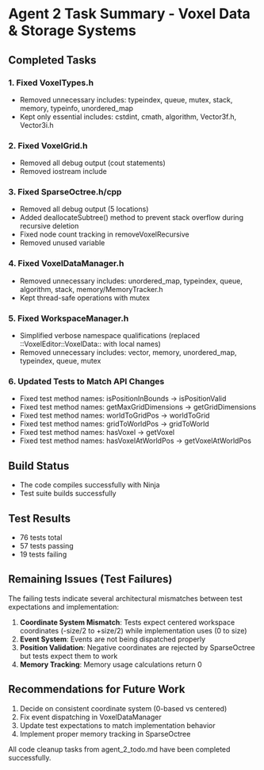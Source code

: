 # Agent 2 Task Summary - Voxel Data & Storage Systems

## Completed Tasks

### 1. Fixed VoxelTypes.h
- Removed unnecessary includes: typeindex, queue, mutex, stack, memory, typeinfo, unordered_map
- Kept only essential includes: cstdint, cmath, algorithm, Vector3f.h, Vector3i.h

### 2. Fixed VoxelGrid.h
- Removed all debug output (cout statements)
- Removed iostream include

### 3. Fixed SparseOctree.h/cpp
- Removed all debug output (5 locations)
- Added deallocateSubtree() method to prevent stack overflow during recursive deletion
- Fixed node count tracking in removeVoxelRecursive
- Removed unused variable

### 4. Fixed VoxelDataManager.h
- Removed unnecessary includes: unordered_map, typeindex, queue, algorithm, stack, memory/MemoryTracker.h
- Kept thread-safe operations with mutex

### 5. Fixed WorkspaceManager.h
- Simplified verbose namespace qualifications (replaced ::VoxelEditor::VoxelData:: with local names)
- Removed unnecessary includes: vector, memory, unordered_map, typeindex, queue, mutex

### 6. Updated Tests to Match API Changes
- Fixed test method names: isPositionInBounds → isPositionValid
- Fixed test method names: getMaxGridDimensions → getGridDimensions
- Fixed test method names: worldToGridPos → worldToGrid
- Fixed test method names: gridToWorldPos → gridToWorld
- Fixed test method names: hasVoxel → getVoxel
- Fixed test method names: hasVoxelAtWorldPos → getVoxelAtWorldPos

## Build Status
- The code compiles successfully with Ninja
- Test suite builds successfully

## Test Results
- 76 tests total
- 57 tests passing
- 19 tests failing

## Remaining Issues (Test Failures)
The failing tests indicate several architectural mismatches between test expectations and implementation:

1. **Coordinate System Mismatch**: Tests expect centered workspace coordinates (-size/2 to +size/2) while implementation uses (0 to size)
2. **Event System**: Events are not being dispatched properly
3. **Position Validation**: Negative coordinates are rejected by SparseOctree but tests expect them to work
4. **Memory Tracking**: Memory usage calculations return 0

## Recommendations for Future Work
1. Decide on consistent coordinate system (0-based vs centered)
2. Fix event dispatching in VoxelDataManager
3. Update test expectations to match implementation behavior
4. Implement proper memory tracking in SparseOctree

All code cleanup tasks from agent_2_todo.md have been completed successfully.